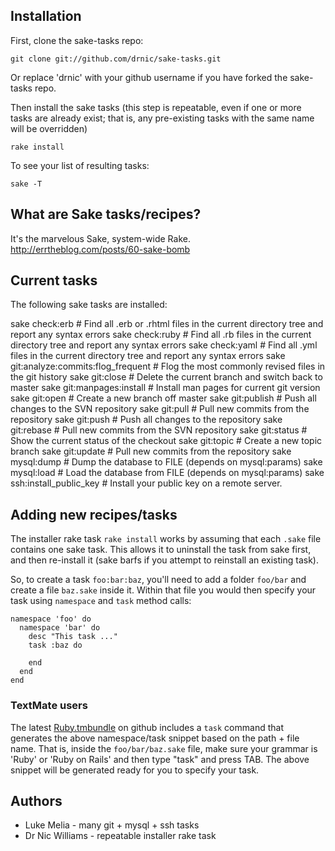 ## Installation

First, clone the sake-tasks repo:

	git clone git://github.com/drnic/sake-tasks.git

Or replace 'drnic' with your github username if you have forked the sake-tasks repo.

Then install the sake tasks (this step is repeatable, even if one or more tasks are already exist; that is, any pre-existing tasks with the same name will be overridden)

	rake install

To see your list of resulting tasks:

	sake -T

## What are Sake tasks/recipes?

It's the marvelous Sake, system-wide Rake.  
http://errtheblog.com/posts/60-sake-bomb

## Current tasks

The following sake tasks are installed:

  sake check:erb                           # Find all .erb or .rhtml files in the current directory tree and report any syntax errors
  sake check:ruby                          # Find all .rb files in the current directory tree and report any syntax errors
  sake check:yaml                          # Find all .yml files in the current directory tree and report any syntax errors
	sake git:analyze:commits:flog_frequent   # Flog the most commonly revised files in the git history
	sake git:close                           # Delete the current branch and switch back to master
	sake git:manpages:install                # Install man pages for current git version
	sake git:open                            # Create a new branch off master
	sake git:publish                         # Push all changes to the SVN repository
	sake git:pull                            # Pull new commits from the repository
	sake git:push                            # Push all changes to the repository
	sake git:rebase                          # Pull new commits from the SVN repository
	sake git:status                          # Show the current status of the checkout
	sake git:topic                           # Create a new topic branch
	sake git:update                          # Pull new commits from the repository
	sake mysql:dump                          # Dump the database to FILE (depends on mysql:params)
	sake mysql:load                          # Load the database from FILE (depends on mysql:params)
	sake ssh:install_public_key              # Install your public key on a remote server.

## Adding new recipes/tasks

The installer rake task `rake install` works by assuming that each `.sake` file contains one sake task. This allows it to uninstall the task from sake first, and then re-install it (sake barfs if you attempt to reinstall an existing task).

So, to create a task `foo:bar:baz`, you'll need to add a folder `foo/bar` and create a file `baz.sake` inside it. Within that file you would then specify your task using `namespace` and `task` method calls:

	namespace 'foo' do
	  namespace 'bar' do
	    desc "This task ..."
	    task :baz do

	    end
	  end
	end

### TextMate users

The latest [Ruby.tmbundle](http://github.com/drnic/ruby-tmbundle) on github includes a `task` command that generates the above namespace/task snippet based on the path + file name. That is, inside the `foo/bar/baz.sake` file, make sure your grammar is 'Ruby' or 'Ruby on Rails' and then type "task" and press TAB. The above snippet will be generated ready for you to specify your task.

## Authors

* Luke Melia - many git + mysql + ssh tasks
* Dr Nic Williams - repeatable installer rake task
